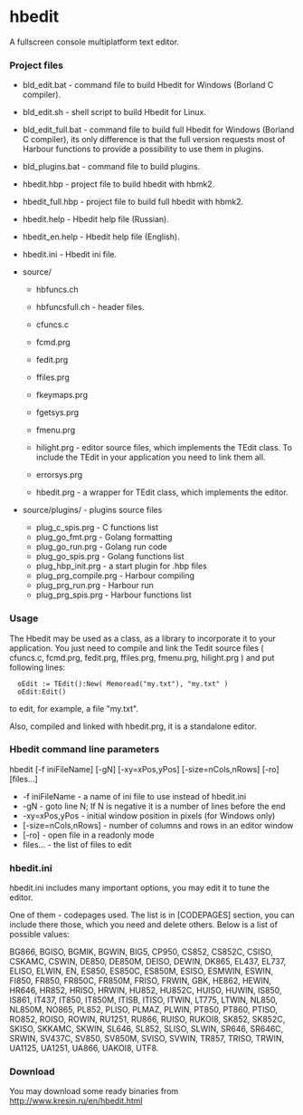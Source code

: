 # hbedit
A fullscreen console multiplatform text editor.

### Project files

  + bld_edit.bat        - command file to build Hbedit for Windows (Borland C compiler).
  + bld_edit.sh         - shell script to build Hbedit for Linux.
  + bld_edit_full.bat   - command file to build full Hbedit for Windows (Borland C compiler),
                        its only difference is that the full version requests most of Harbour
                        functions to provide a possibility to use them in plugins.
  + bld_plugins.bat     - command file to build plugins.
  + hbedit.hbp          - project file to build hbedit with hbmk2.
  + hbedit_full.hbp     - project file to build full hbedit with hbmk2.
  + hbedit.help         - Hbedit help file (Russian).
  + hbedit_en.help      - Hbedit help file (English).
  + hbedit.ini          - Hbedit ini file.

  + source/
    + hbfuncs.ch
    + hbfuncsfull.ch    - header files.

    + cfuncs.c
    + fcmd.prg
    + fedit.prg
    + ffiles.prg
    + fkeymaps.prg
    + fgetsys.prg
    + fmenu.prg
    + hilight.prg       - editor source files, which implements the TEdit class.
                        To include the TEdit in your application you need to link them all.

    + errorsys.prg
    + hbedit.prg        - a wrapper for TEdit class, which implements the editor.

  + source/plugins/     - plugins source files
    + plug_c_spis.prg       - C functions list
    + plug_go_fmt.prg       - Golang formatting
    + plug_go_run.prg       - Golang run code
    + plug_go_spis.prg      - Golang functions list
    + plug_hbp_init.prg     - a start plugin for .hbp files
    + plug_prg_compile.prg  - Harbour compiling
    + plug_prg_run.prg      - Harbour run
    + plug_prg_spis.prg     - Harbour functions list

### Usage

  The Hbedit may be used as a class, as a library to incorporate it to your application.
  You just need to compile and link the Tedit source files ( cfuncs.c, fcmd.prg, fedit.prg,
  ffiles.prg, fmenu.prg, hilight.prg ) and put following lines:

      oEdit := TEdit():New( Memoread("my.txt"), "my.txt" )
      oEdit:Edit()

  to edit, for example, a file "my.txt".

  Also, compiled and linked with hbedit.prg, it is a standalone editor.

### Hbedit command line parameters
  
  hbedit [-f iniFileName] [-gN] [-xy=xPos,yPos] [-size=nCols,nRows] [-ro] [files...]

  - -f iniFileName      - a name of ini file to use instead of hbedit.ini
  - -gN                 - goto line N; If N is negative it is a number of lines before the end
  - -xy=xPos,yPos       - initial window position in pixels (for Windows only)
  - [-size=nCols,nRows] - number of columns and rows in an editor window
  - [-ro]               - open file in a readonly mode
  - files...            - the list of files to edit


### hbedit.ini

 hbedit.ini includes many important options, you may edit it to tune the editor.

 One of them - codepages used. The list is in [CODEPAGES] section, you can include there those,
 which you need and delete others. Below is a list of possible values:

 BG866, BGISO, BGMIK, BGWIN, BIG5, CP950, CS852, CS852C, CSISO, CSKAMC,
 CSWIN, DE850, DE850M, DEISO, DEWIN, DK865, EL437, EL737, ELISO, ELWIN,
 EN, ES850, ES850C, ES850M, ESISO, ESMWIN, ESWIN, FI850, FR850, FR850C,
 FR850M, FRISO, FRWIN, GBK, HE862, HEWIN, HR646, HR852, HRISO, HRWIN,
 HU852, HU852C, HUISO, HUWIN, IS850, IS861, IT437, IT850, IT850M, ITISB,
 ITISO, ITWIN, LT775, LTWIN, NL850, NL850M, NO865, PL852, PLISO, PLMAZ,
 PLWIN, PT850, PT860, PTISO, RO852, ROISO, ROWIN, RU1251, RU866, RUISO,
 RUKOI8, SK852, SK852C, SKISO, SKKAMC, SKWIN, SL646, SL852, SLISO, SLWIN,
 SR646, SR646C, SRWIN, SV437C, SV850, SV850M, SVISO, SVWIN, TR857, TRISO,
 TRWIN, UA1125, UA1251, UA866, UAKOI8, UTF8.

### Download
   You may download some ready binaries from http://www.kresin.ru/en/hbedit.html
